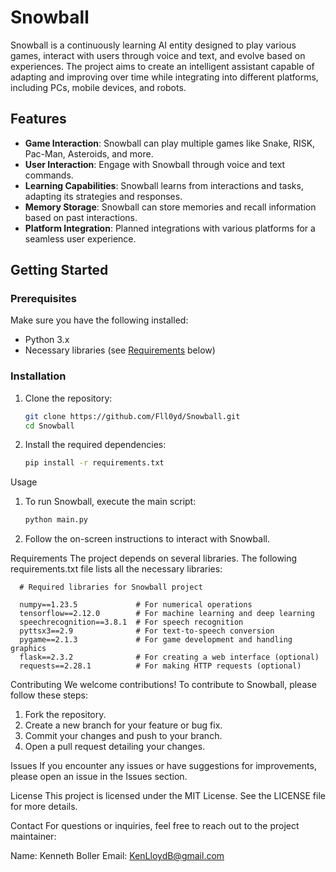 # Snowball

Snowball is a continuously learning AI entity designed to play various games, interact with users through voice and text, and evolve based on experiences. The project aims to create an intelligent assistant capable of adapting and improving over time while integrating into different platforms, including PCs, mobile devices, and robots.

## Features

- **Game Interaction**: Snowball can play multiple games like Snake, RISK, Pac-Man, Asteroids, and more.
- **User Interaction**: Engage with Snowball through voice and text commands.
- **Learning Capabilities**: Snowball learns from interactions and tasks, adapting its strategies and responses.
- **Memory Storage**: Snowball can store memories and recall information based on past interactions.
- **Platform Integration**: Planned integrations with various platforms for a seamless user experience.

## Getting Started

### Prerequisites

Make sure you have the following installed:

- Python 3.x
- Necessary libraries (see [Requirements](#requirements) below)

### Installation

1. Clone the repository:

   ```bash
   git clone https://github.com/Fll0yd/Snowball.git
   cd Snowball

2. Install the required dependencies:

   ```bash
   pip install -r requirements.txt

Usage
   1. To run Snowball, execute the main script:

      ```bash
      python main.py

   2. Follow the on-screen instructions to interact with Snowball.

Requirements
The project depends on several libraries. The following requirements.txt file lists all the necessary libraries:

      # Required libraries for Snowball project
      
      numpy==1.23.5             # For numerical operations
      tensorflow==2.12.0        # For machine learning and deep learning
      speechrecognition==3.8.1  # For speech recognition
      pyttsx3==2.9              # For text-to-speech conversion
      pygame==2.1.3             # For game development and handling graphics
      flask==2.3.2              # For creating a web interface (optional)
      requests==2.28.1          # For making HTTP requests (optional)

Contributing
We welcome contributions! To contribute to Snowball, please follow these steps:

1. Fork the repository.
2. Create a new branch for your feature or bug fix.
3. Commit your changes and push to your branch.
4. Open a pull request detailing your changes.

Issues
If you encounter any issues or have suggestions for improvements, please open an issue in the Issues section.

License
This project is licensed under the MIT License. See the LICENSE file for more details.

Contact
For questions or inquiries, feel free to reach out to the project maintainer:

Name: Kenneth Boller
Email: KenLloydB@gmail.com
